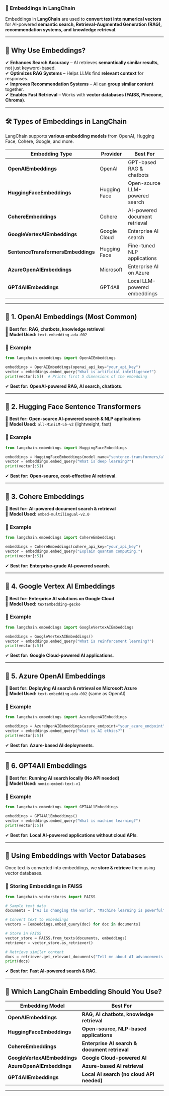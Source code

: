 ### **📌 Embeddings in LangChain**
Embeddings in **LangChain** are used to **convert text into numerical vectors** for AI-powered **semantic search, Retrieval-Augmented Generation (RAG), recommendation systems, and knowledge retrieval**.

---

## **🚀 Why Use Embeddings?**
✔ **Enhances Search Accuracy** – AI retrieves **semantically similar results**, not just keyword-based.  
✔ **Optimizes RAG Systems** – Helps LLMs find **relevant context** for responses.  
✔ **Improves Recommendation Systems** – AI can **group similar content** together.  
✔ **Enables Fast Retrieval** – Works with **vector databases (FAISS, Pinecone, Chroma)**.  

---

## **🛠 Types of Embeddings in LangChain**
LangChain supports **various embedding models** from OpenAI, Hugging Face, Cohere, Google, and more.

| **Embedding Type** | **Provider** | **Best For** |
|-------------------|-------------|-------------|
| **OpenAIEmbeddings** | OpenAI | GPT-based RAG & chatbots |
| **HuggingFaceEmbeddings** | Hugging Face | Open-source LLM-powered search |
| **CohereEmbeddings** | Cohere | AI-powered document retrieval |
| **GoogleVertexAIEmbeddings** | Google Cloud | Enterprise AI search |
| **SentenceTransformersEmbeddings** | Hugging Face | Fine-tuned NLP applications |
| **AzureOpenAIEmbeddings** | Microsoft | Enterprise AI on Azure |
| **GPT4AllEmbeddings** | GPT4All | Local LLM-powered embeddings |

---

## **📌 1. OpenAI Embeddings (Most Common)**
🔹 **Best for:** **RAG, chatbots, knowledge retrieval**  
🔹 **Model Used:** `text-embedding-ada-002`

### **📌 Example**
```python
from langchain.embeddings import OpenAIEmbeddings

embeddings = OpenAIEmbeddings(openai_api_key="your_api_key")
vector = embeddings.embed_query("What is artificial intelligence?")
print(vector[:5])  # Prints first 5 dimensions of the embedding
```
✔ **Best for:** **OpenAI-powered RAG, AI search, chatbots**.

---

## **📌 2. Hugging Face Sentence Transformers**
🔹 **Best for:** **Open-source AI-powered search & NLP applications**  
🔹 **Model Used:** `all-MiniLM-L6-v2` (lightweight, fast)

### **📌 Example**
```python
from langchain.embeddings import HuggingFaceEmbeddings

embeddings = HuggingFaceEmbeddings(model_name="sentence-transformers/all-MiniLM-L6-v2")
vector = embeddings.embed_query("What is deep learning?")
print(vector[:5])
```
✔ **Best for:** **Open-source, cost-effective AI retrieval**.

---

## **📌 3. Cohere Embeddings**
🔹 **Best for:** **AI-powered document search & retrieval**  
🔹 **Model Used:** `embed-multilingual-v2.0`

### **📌 Example**
```python
from langchain.embeddings import CohereEmbeddings

embeddings = CohereEmbeddings(cohere_api_key="your_api_key")
vector = embeddings.embed_query("Explain quantum computing.")
print(vector[:5])
```
✔ **Best for:** **Enterprise-grade AI-powered search**.

---

## **📌 4. Google Vertex AI Embeddings**
🔹 **Best for:** **Enterprise AI solutions on Google Cloud**  
🔹 **Model Used:** `textembedding-gecko`

### **📌 Example**
```python
from langchain.embeddings import GoogleVertexAIEmbeddings

embeddings = GoogleVertexAIEmbeddings()
vector = embeddings.embed_query("What is reinforcement learning?")
print(vector[:5])
```
✔ **Best for:** **Google Cloud-powered AI applications**.

---

## **📌 5. Azure OpenAI Embeddings**
🔹 **Best for:** **Deploying AI search & retrieval on Microsoft Azure**  
🔹 **Model Used:** `text-embedding-ada-002` (same as OpenAI)

### **📌 Example**
```python
from langchain.embeddings import AzureOpenAIEmbeddings

embeddings = AzureOpenAIEmbeddings(azure_endpoint="your_azure_endpoint", api_key="your_api_key")
vector = embeddings.embed_query("What is AI ethics?")
print(vector[:5])
```
✔ **Best for:** **Azure-based AI deployments**.

---

## **📌 6. GPT4All Embeddings**
🔹 **Best for:** **Running AI search locally (No API needed)**  
🔹 **Model Used:** `nomic-embed-text-v1`

### **📌 Example**
```python
from langchain.embeddings import GPT4AllEmbeddings

embeddings = GPT4AllEmbeddings()
vector = embeddings.embed_query("What is machine learning?")
print(vector[:5])
```
✔ **Best for:** **Local AI-powered applications without cloud APIs**.

---

## **🚀 Using Embeddings with Vector Databases**
Once text is converted into embeddings, we **store & retrieve** them using vector databases.

### **📌 Storing Embeddings in FAISS**
```python
from langchain.vectorstores import FAISS

# Sample text data
documents = ["AI is changing the world", "Machine learning is powerful"]

# Convert text to embeddings
vectors = [embeddings.embed_query(doc) for doc in documents]

# Store in FAISS
vector_store = FAISS.from_texts(documents, embeddings)
retriever = vector_store.as_retriever()

# Retrieve similar content
docs = retriever.get_relevant_documents("Tell me about AI advancements.")
print(docs)
```
✔ **Best for:** **Fast AI-powered search & RAG**.

---

## **🚀 Which LangChain Embedding Should You Use?**
| **Embedding Model** | **Best For** |
|---------------------|-------------|
| **OpenAIEmbeddings** | **RAG, AI chatbots, knowledge retrieval** |
| **HuggingFaceEmbeddings** | **Open-source, NLP-based applications** |
| **CohereEmbeddings** | **Enterprise AI search & document retrieval** |
| **GoogleVertexAIEmbeddings** | **Google Cloud-powered AI** |
| **AzureOpenAIEmbeddings** | **Azure-based AI retrieval** |
| **GPT4AllEmbeddings** | **Local AI search (no cloud API needed)** |

---

